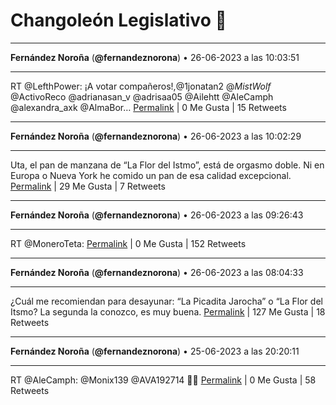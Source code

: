 # Changoleón Legislativo 🙈
*****
**Fernández Noroña** (**@fernandeznorona**) • 26-06-2023 a las 10:03:51
*****
RT @LefthPower: ¡A votar compañeros!,@1jonatan2 @_MistWolf_ @ActivoReco @adrianasan_v @adrisaa05 @Ailehtt @AleCamph @alexandra_axk @AlmaBor…
[Permalink](https://twitter.com/fernandeznorona/status/1673391640969629698) | 0 Me Gusta | 15 Retweets
*****
**Fernández Noroña** (**@fernandeznorona**) • 26-06-2023 a las 10:02:29
*****
Uta, el pan de manzana de “La Flor del Istmo”, está de orgasmo doble. Ni en Europa o Nueva York he comido un pan de esa calidad excepcional.
[Permalink](https://twitter.com/fernandeznorona/status/1673391294117478403) | 29 Me Gusta | 7 Retweets
*****
**Fernández Noroña** (**@fernandeznorona**) • 26-06-2023 a las 09:26:43
*****
RT @MoneroTeta:
[Permalink](https://twitter.com/fernandeznorona/status/1673382292209926145) | 0 Me Gusta | 152 Retweets
*****
**Fernández Noroña** (**@fernandeznorona**) • 26-06-2023 a las 08:04:33
*****
¿Cuál me recomiendan para desayunar: “La Picadita Jarocha” o “La Flor del Itsmo? La segunda la conozco, es muy buena.
[Permalink](https://twitter.com/fernandeznorona/status/1673361615679520768) | 127 Me Gusta | 18 Retweets
*****
**Fernández Noroña** (**@fernandeznorona**) • 25-06-2023 a las 20:20:11
*****
RT @AleCamph: @Monix139 @AVA192714 🥰🤗
[Permalink](https://twitter.com/fernandeznorona/status/1673184354678329355) | 0 Me Gusta | 58 Retweets